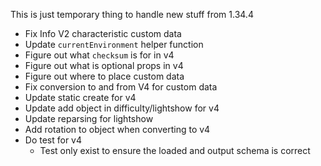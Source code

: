 This is just temporary thing to handle new stuff from 1.34.4

- Fix Info V2 characteristic custom data
- Update `currentEnvironment` helper function
- Figure out what `checksum` is for in v4
- Figure out what is optional props in v4
- Figure out where to place custom data
- Fix conversion to and from V4 for custom data
- Update static create for v4
- Update add object in difficulty/lightshow for v4
- Update reparsing for lightshow
- Add rotation to object when converting to v4
- Do test for v4
  - Test only exist to ensure the loaded and output schema is correct
